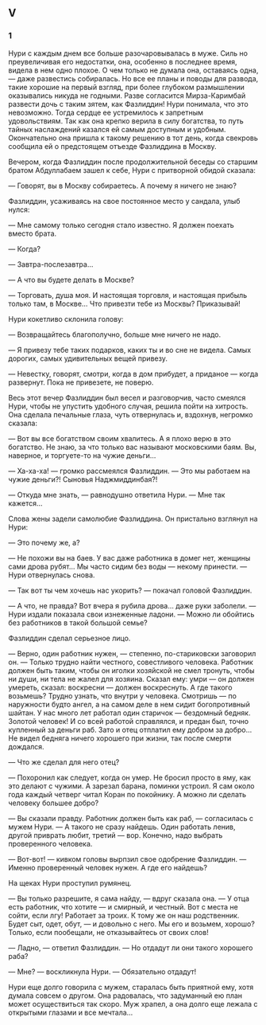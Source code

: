 ## V

### 1

Нури с каждым днем все больше разочаровывалась в муже.
Силь но преувеличивая его недостатки, она, особенно в последнее время, видела в нем одно плохое.
О чем только не думала она, оставаясь одна, — даже развестись собиралась.
Но все ее планы и поводы для развода, такие хорошие на первый взгляд, при более глубоком размышлении оказывались никуда не годными.
Разве согласится Мирза-Каримбай развести дочь с таким зятем, как Фазлиддин!
Нури понимала, что это невозможно.
Тогда сердце ее устремилось к запретным удовольствиям.
Так как она крепко верила в силу богатства, то путь тайных наслаждений казался ей самым доступным и удобным.
Окончательно она пришла к такому решению в тот день, когда свекровь сообщила ей о предстоящем отъезде Фазлиддина в Москву.

Вечером, когда Фазлиддин после продолжительной беседы со старшим братом Абдуллабаем зашел к себе, Нури с притворной обидой сказала:

— Говорят, вы в Москву собираетесь.
А почему я ничего не знаю?

Фазлиддин, усаживаясь на свое постоянное место у сандала, улыб нулся:

— Мне самому только сегодня стало известно.
Я должен поехать вместо брата.

— Когда?

— Завтра-послезавтра…

— А что вы будете делать в Москве?

— Торговать, душа моя.
И настоящая торговля, и настоящая прибыль только там, в Москве…
Что привезти тебе из Москвы?
Приказывай!

Нури кокетливо склонила голову:

— Возвращайтесь благополучно, больше мне ничего не надо.

— Я привезу тебе таких подарков, каких ты и во сне не видела.
Самых дорогих, самых удивительных вещей привезу.

— Невестку, говорят, смотри, когда в дом прибудет, а приданое — когда развернут.
Пока не привезете, не поверю.

Весь этот вечер Фазлиддин был весел и разговорчив, часто смеялся Нури, чтобы не упустить удобного случая, решила пойти на хитрость.
Она сделала печальные глаза, чуть отвернулась и, вздохнув, негромко сказала:

— Вот вы все богатством своим хвалитесь.
А я плохо верю в это богатство.
Не знаю, за что только вас называют московскими баям.
Вы, наверное, и торгуете-то на чужие деньги…

— Ха-ха-ха!
— громко рассмеялся Фазлиддин.
— Это мы работаем на чужие деньги?!
Сыновья Наджмиддинбая?!

— Откуда мне знать, — равнодушно ответила Нури.
— Мне так кажется…

Слова жены задели самолюбие Фазлиддина.
Он пристально взглянул на Нури:

— Это почему же, а?

— Не похожи вы на баев.
У вас даже работника в домег нет, женщины сами дрова рубят…
Мы часто сидим без воды — некому принести.
— Нури отвернулась снова.

— Так вот ты чем хочешь нас укорить?
— покачал головой Фазлиддин.

— А что, не правда?
Вот вчера я рубила дрова…
даже руки заболели.
— Нури издали показала свои изнеженные ладони.
— Можно ли обойтись без работников в такой большой семье?

Фазлиддин сделал серьезное лицо.

— Верно, один работник нужен, — степенно, по-стариковски заговорил он.
— Только трудно найти честного, совестливого человека.
Работник должен быть таким, чтобы он иголки хозяйской не смел тронуть, чтобы ни души, ни тела не жалел для хозяина.
Сказал ему: умри — он должен умереть, сказал: воскресни — должен воскреснуть.
А где такого возьмешь?
Трудно узнать, что внутри у человека.
Смотришь — по наружности будто ангел, а на самом деле в нем сидит богопротивный шайтан.
У нас много лет работал один старичок — бездомный бедняк.
Золотой человек!
И со всей работой справлялся, и предан был, точно купленный за деньги раб.
Зато и отец отплатил ему добром за добро…
Не видел бедняга ничего хорошего при жизни, так после смерти дождался.

— Что же сделал для него отец?

— Похоронил как следует, когда он умер.
Не бросил просто в яму, как это делают с чужими.
А зарезал барана, поминки устроил.
Я сам около года каждый четверг читал Коран по покойнику.
А можно ли сделать человеку большее добро?

— Вы сказали правду.
Работник должен быть как раб, — согласилась с мужем Нури.
— А такого не сразу найдешь.
Один работать ленив, другой приврать любит, третий — вор.
Конечно, надо выбрать проверенного человека.

— Вот-вот!
— кивком головы вырпзил свое одобрение Фазлиддин.
— Именно проверенный человек нужен.
А где его найдешь?

На щеках Нури проступил румянец.

— Вы только разрешите, я сама найду, — вдруг сказала она.
— У отца есть работник, что хотите — и смирный, и честный.
Вот с места не сойти, если лгу!
Работает за троих.
К тому же он наш родственник.
Будет сыт, одет, обут, — и довольно с него.
Мы его и возьмем, хорошо?
Только, если пообещали, не отказывайтесь от своих слов!

— Ладно, — ответил Фазлиддин.
— Но отдадут ли они такого хорошего раба?

— Мне?
— воскликнула Нури.
— Обязательно отдадут!

Нури еще долго говорила с мужем, старалась быть приятной ему, хотя думала совсем о другом.
Она радовалась, что задуманный ею план может осуществиться так скоро.
Муж храпел, а она долго еще лежала с открытыми глазами и все мечтала…
